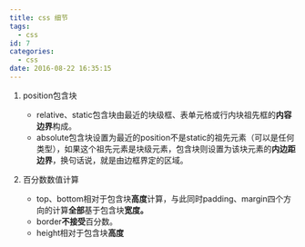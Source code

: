 ```yaml
---
title: css 细节
tags:
  - css
id: 7
categories:
  - css
date: 2016-08-22 16:35:15
---
```


1.  position包含块

    *   relative、static包含块由最近的块级框、表单元格或行内块祖先框的**内容边界**构成。
    *   absolute包含块设置为最近的position不是static的祖先元素（可以是任何类型），如果这个祖先元素是块级元素，包含块则设置为该块元素的**内边距边界**，换句话说，就是由边框界定的区域。

2.  百分数数值计算

    *   top、bottom相对于包含块**高度**计算，与此同时padding、margin四个方向的计算**全部**基于包含块**宽度。**
    *   border**不接受**百分数。
    *   height相对于包含块**高度**